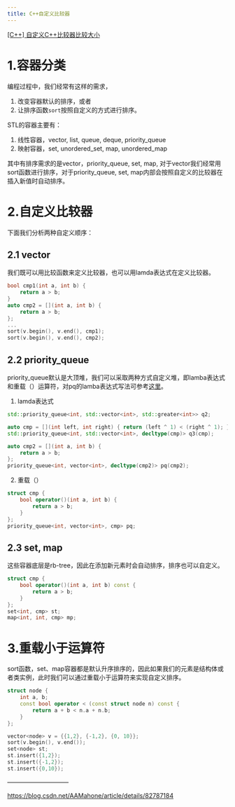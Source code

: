 ```yaml
---
title: C++自定义比较器
---
```


[[C++] 自定义C++比较器比较大小](https://blog.csdn.net/whutshiliu/article/details/108927694)

# 1.容器分类
编程过程中，我们经常有这样的需求，
1) 改变容器默认的排序，或者
2) 让排序函数`sort`按照自定义的方式进行排序。

STL的容器主要有：
1) 线性容器，vector, list, queue, deque, priority_queue
2) 映射容器，set, unordered_set, map, unordered_map

其中有排序需求的是vector，priority_queue, set, map, 对于vector我们经常用sort函数进行排序，对于priority_queue, set, map内部会按照自定义的比较器在插入新值时自动排序。

# 2.自定义比较器
下面我们分析两种自定义顺序：
## 2.1 vector
我们既可以用比较函数来定义比较器，也可以用lamda表达式在定义比较器。
```cpp
bool cmp1(int a, int b) {
	return a > b;
}
auto cmp2 = [](int a, int b) {	
	return a > b;
};
...
sort(v.begin(), v.end(), cmp1);
sort(v.begin(), v.end(), cmp2);
```
## 2.2 priority_queue
priority_queue默认是大顶堆，我们可以采取两种方式自定义堆，即lamba表达式和重载（）运算符，对pq的lamba表达式写法可参考[这里](https://en.cppreference.com/w/cpp/container/priority_queue)。

1. lamda表达式

```cpp
std::priority_queue<int, std::vector<int>, std::greater<int>> q2;

auto cmp = [](int left, int right) { return (left ^ 1) < (right ^ 1); };
std::priority_queue<int, std::vector<int>, decltype(cmp)> q3(cmp);
```

```cpp
auto cmp2 = [](int a, int b) {	
	return a > b;
};
priority_queue<int, vector<int>, decltype(cmp2)> pq(cmp2);
```

2. 重载（）

```cpp
struct cmp {
    bool operator()(int a, int b) {
        return a > b;
    }
};
priority_queue<int, vector<int>, cmp> pq;
```

## 2.3 set, map
这些容器底层是rb-tree，因此在添加新元素时会自动排序，排序也可以自定义。
```cpp
struct cmp {
    bool operator()(int a, int b) const {
        return a > b;
    }
};
set<int, cmp> st;
map<int, int, cmp> mp;
```
# 3.重载小于运算符
sort函数，set、map容器都是默认升序排序的，因此如果我们的元素是结构体或者类实例，此时我们可以通过重载小于运算符来实现自定义排序。
```cpp
struct node {
    int a, b;
    const bool operator < (const struct node n) const {
        return a + b < n.a + n.b;
    }
};

vector<node> v = {{1,2}, {-1,2}, {0, 10}};
sort(v.begin(), v.end());
set<node> st;
st.insert({1,2});
st.insert({-1,2});
st.insert({0,10});
```
——————————

https://blog.csdn.net/AAMahone/article/details/82787184


